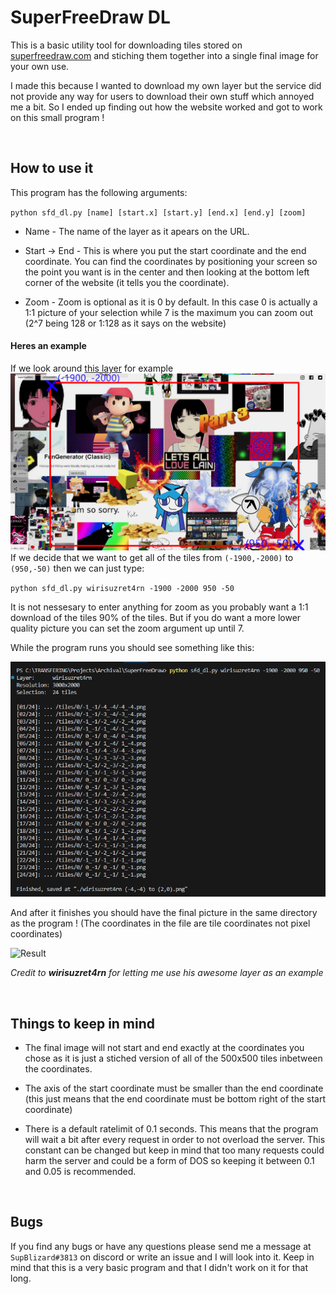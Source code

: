 # SuperFreeDraw DL
This is a basic utility tool for downloading tiles stored on [superfreedraw.com](https://www.superfreedraw.com) and stiching them together into a single final image for your own use.

I made this because I wanted to download my own layer but the service did not provide any way for users to download their own stuff which annoyed me a bit. So I ended up finding out how the website worked and got to work on this small program !

<br>

## How to use it

This program has the following arguments:

`python sfd_dl.py [name] [start.x] [start.y] [end.x] [end.y] [zoom]`

- Name -
The name of the layer as it apears on the URL.

- Start -> End - 
This is where you put the start coordinate and the end coordinate. You can find
the coordinates by positioning your screen so the point you want is in the center and then looking at the bottom left corner of the website (it tells you the coordinate).

- Zoom -
Zoom is optional as it is 0 by default. In this case 0 is actually a 1:1 picture of your selection while 7 is the maximum you can zoom out (2^7 being 128 or 1:128 as it says on the website)


#### Heres an example
If we look around [this layer](https://www.superfreedraw.com/wirisuzret4rn) for example
![A layer selection](https://raw.githubusercontent.com/SupBlizard/SFD_DL/main/screenshots/example.png)
If we decide that we want to get all of the tiles from `(-1900,-2000)` to `(950,-50)` then we can just type:

`python sfd_dl.py wirisuzret4rn -1900 -2000 950 -50`

It is not nessesary to enter anything for zoom as you probably want a 1:1 download of the tiles 90% of the tiles. But if you do want a more lower quality picture you can set the zoom argument up until 7.

While the program runs you should see something like this:

![The program log](https://raw.githubusercontent.com/SupBlizard/SFD_DL/main/screenshots/log-example.png)

And after it finishes you should have the final picture in the same directory as the program !
(The coordinates in the file are tile coordinates not pixel coordinates)

![Result](https://raw.githubusercontent.com/SupBlizard/SFD_DL/main/screenshots/final-example.png)


*Credit to* ***wirisuzret4rn*** *for letting me use his awesome layer as an example*


<br>

## Things to keep in mind
- The final image will not start and end exactly at the coordinates you chose as it is just a stiched version of all of the 500x500 tiles inbetween the coordinates.

- The axis of the start coordinate must be smaller than the end coordinate (this just means that the end coordinate must be bottom right of the start coordinate)

- There is a default ratelimit of 0.1 seconds. This means that the program will wait a bit after every request in order to not overload the server. This constant can be changed but keep in mind that too many requests could harm the server and could be a form of DOS so keeping it between 0.1 and 0.05 is recommended.

<br>

## Bugs
If you find any bugs or have any questions please send me a message at `SupBlizard#3813` on discord or write an issue and I will look into it. Keep in mind that this is a very basic program and that I didn't work on it for that long.